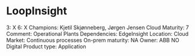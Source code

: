 # LoopInsight

3: X
 6: X
Champions: Kjetil Skjønneberg, Jørgen Jensen
Cloud Maturity: 7
Comment: Operational Plants
Dependencies: EdgeInsight
Location: Cloud
Market: Continuous processes
On-prem maturity: NA
Owner: ABB NO Digital
Product type: Application